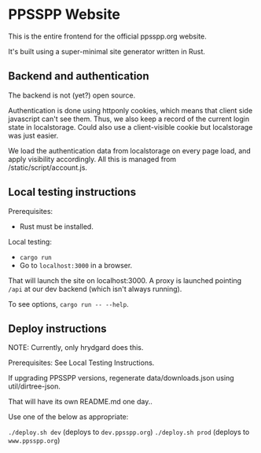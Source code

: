 # PPSSPP Website

This is the entire frontend for the official ppsspp.org website.

It's built using a super-minimal site generator written in Rust.

## Backend and authentication

The backend is not (yet?) open source.

Authentication is done using httponly cookies, which means that client side javascript can't see them.
Thus, we also keep a record of the current login state in localstorage. Could also use a client-visible cookie
but localstorage was just easier.

We load the authentication data from localstorage on every page load, and apply visibility accordingly. All this
is managed from /static/script/account.js.

## Local testing instructions

Prerequisites:

- Rust must be installed.

Local testing:

- `cargo run`
- Go to `localhost:3000` in a browser.

That will launch the site on localhost:3000. A proxy is launched pointing `/api` at our dev backend (which
isn't always running).

To see options, `cargo run -- --help`.

## Deploy instructions

NOTE: Currently, only hrydgard does this.

Prerequisites: See Local Testing Instructions.

If upgrading PPSSPP versions, regenerate data/downloads.json using util/dirtree-json.

That will have its own README.md one day..

Use one of the below as appropriate:

`./deploy.sh dev`  (deploys to `dev.ppsspp.org`)
`./deploy.sh prod` (deploys to `www.ppsspp.org`)
